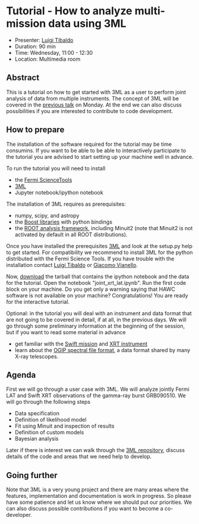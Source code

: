 # Tutorial - How to analyze multi-mission data using 3ML

* Presenter: [Luigi Tibaldo](https://github.com/tibaldo)
* Duration: 90 min
* Time: Wednesday, 11:00 - 12:30
* Location: Multimedia room

## Abstract

This is a tutorial on how to get started with 3ML as a user to perform
joint analysis of data from multiple instruments.
The concept of 3ML will be covered in the
[previous talk](https://github.com/gammapy/PyGamma15/tree/gh-pages/talks/threeml/README.md)
on Monday. At the end we can also discuss possibilities if you are
interested to contribute to code development.

## How to prepare

The installation of the software required for the tutorial may be time
consumins. If you want to be able to be able to interactively
participate to the tutorial you are advised to start setting up your machine well in advance.

To run the tutorial you will need to install
* the [Fermi ScienceTools](http://fermi.gsfc.nasa.gov/ssc/data/analysis/)
* [3ML](https://github.com/giacomov/3ML)
* Jupyter notebook/ipython notebook

The installation of 3ML requires as prerequisites:
* numpy, scipy, and astropy
* the [Boost libraries](http://www.boost.org/) with python bindings
* the [ROOT analysis framework](https://root.cern.ch/), including
  Minuit2 (note that Minuit2 is not activated by default in all ROOT
  distributions).

Once you have installed the prerequisites
[3ML](https://github.com/giacomov/3ML) and look at the setup.py help
to get started. For compatibility we recommend to install 3ML for the
python distributed with the Fermi Science Tools. If you have trouble with the installation contact
<a href="mailto:luigi.tibaldo@mpi-hd.mpg.de">Luigi Tibaldo</a> or
<a href="mailto:giacomov@stanford.edu">Giacomo Vianello</a>.

Now, <a href="static/GRB090510.tar.gz" download>download</a> the
tarball that contains the ipython notebook and the data for the
tutorial. Open the notebook "joint\_xrt\_lat.ipynb". Run the first
code block on your machine. Do you get only a warning saying that HAWC
software is not available on your machine? Congratulations! You are
ready for the interactive tutorial.

Optional: in the tutorial you will deal with an instrument and data format that
are not going to be covered in detail, if at all, in the previous
days. We will go through some preliminary information at the beginning of the
session, but if you want to read some material in advance 
* get familiar with the [Swift mission](http://swift.gsfc.nasa.gov/)
and [XRT instrument](http://https://www.swift.psu.edu/xrt/)
* learn about the [OGIP spectral file format](https://heasarc.gsfc.nasa.gov/docs/heasarc/ofwg/docs/spectra/ogip_92_007/ogip_92_007.html), a data format shared by many X-ray telescopes. 

## Agenda

First we will go through a user case with 3ML. We will analyze jointly Fermi LAT and Swift XRT observations of the
gamma-ray burst GRB090510. We will go through the following steps
* Data specification
* Definition of likelihood model
* Fit using Minuit and inspection of results
* Definition of custom models
* Bayesian analysis

Later if there is interest we can walk through the
[3ML repository](https://github.com/giacomov/3ML), discuss details of
the code and areas that we need help to develop.

## Going further

Note that 3ML is a very young project and there are many areas
where the features, implementation and documentation is work in progress.
So please have some patience and let us know where we should put our
priorities. We can also discuss possible contributions if you want to
become a co-developer.

